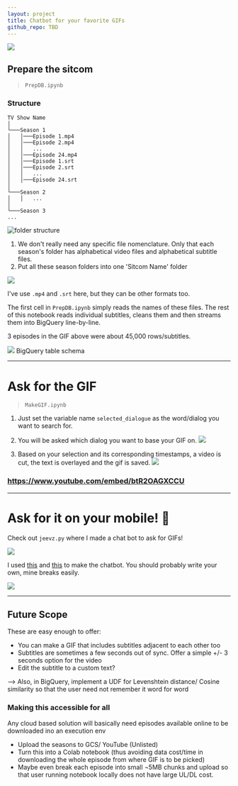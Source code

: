 ```yaml
---
layout: project
title: Chatbot for your favorite GIFs
github_repo: TBD
---
```


<img src="gifgenerator_images/prawnwhoridesatdawn.gif">


## Prepare the sitcom
>`PrepDB.ipynb`
### Structure

```
TV Show Name
│
└───Season 1
│   │───Episode 1.mp4
│   │───Episode 2.mp4
│   │   ...
│   │───Episode 24.mp4
│   │───Episode 1.srt
│   │───Episode 2.srt
│   │   ...
│   │───Episode 24.srt
│   
└───Season 2
│   │   ...
│   
└───Season 3
...
```

![folder structure](gifgenerator_images/folder_struct.gif)

1. We don't really need any specific file nomenclature. Only that each season's folder has alphabetical video files and alphabetical subtitle files.
2. Put all these season folders into one 'Sitcom Name' folder

![](gifgenerator_images/haevyouprep.gif)

I've use `.mp4` and `.srt` here, but they can be other formats too.

The first cell in `PrepDB.ipynb` simply reads the names of these files. The rest of this notebook reads individual subtitles, cleans them and then streams them into BigQuery line-by-line.

3 episodes in the GIF above were about 45,000 rows/subtitles.

![](gifgenerator_images/bq_schema.jpg) BigQuery table schema


---

# Ask for the GIF
>`MakeGIF.ipynb`
1. Just set the variable name `selected_dialogue` as the word/dialog you want to search for.
2. You will be asked which dialog you want to base your GIF on.
![](gifgenerator_images/dialog_options.jpg)

3. Based on your selection and its corresponding timestamps, a video is cut, the text is overlayed and the gif is saved.
![](gifgenerator_images/gif_gen.gif)

### https://www.youtube.com/embed/btR2OAGXCCU

---

# Ask for it on your mobile! 📲

Check out `jeevz.py` where I made a chat bot to ask for GIFs!

![](gifgenerator_images/jeevz_chat_bot.jpeg)

I used [this](https://www.youtube.com/watch?v=5nhdxpoicW4) and [this](https://pypi.org/project/telegram-send/) to make the chatbot. You should probably write your own, mine breaks easily.

![](gifgenerator_images/putmanuredown.gif)

---

## Future Scope
These are easy enough to offer:
* You can make a GIF that includes subtitles adjacent to each other too
* Subtitles are sometimes a few seconds out of sync. Offer a simple +/- 3 seconds option for the video
* Edit the subtitle to a custom text?

--> Also, in BigQuery, implement a UDF for Levenshtein distance/ Cosine similarity so that the user need not remember it word for word


### Making this accessible for all
Any cloud based solution will basically need episodes available online to be downloaded ino an execution env
* Upload the seasons to GCS/ YouTube (Unlisted)
* Turn this into a Colab notebook (thus avoiding data cost/time in downloading the whole episode from where GIF is to be picked)
* Maybe even break each episode into small ¬5MB chunks and upload so that user running notebook locally does not have large UL/DL cost.



